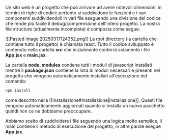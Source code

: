 Un sito web è un progetto che può arrivare ad avere notevoli dimensioni in termini di righe di codice pertanto si suddividono le funzioni e i vari componenti suddividendoli in vari file eseguendo una divisione del codice che rende più facile il debug/comprensione dell'intero progetto. La nostra file structure (attualmente incompleta) è composta come segue:

![[Pasted image 20250317124352.png]]
La root directory (la cartella che contiene tutto il progetto) è chiamata react.
Tutto il codice sviluppato è contenuto nella cartella **src** che inizialmente conterrà solamente i file **App.jsx** e **main.jsx**.

La cartella **node_modules** contiene tutti i moduli di javascript installati mentre il **package.json** contiene la lista di moduli necessari e presenti nel progetto che vengono automaticamente installati all'esecuzione del comando:
```bash
npm install
```
come descritto nella [[Installazione#Installazione|installazione]]. Questi file vengono automaticamente aggiornati quando si installa un nuovo pacchetto quindi non ce ne dobbiamo preoccupare.

Abbiamo scelto di suddividere i file seguendo una logica molto semplice, il main contiene il metodo di esecuzione del progetto, in altre parole esegue **App.jsx**.